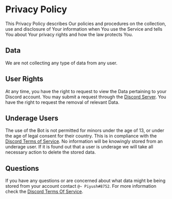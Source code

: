 # Privacy Policy

This Privacy Policy describes Our policies and procedures on the collection, use and disclosure of Your information when You use the Service and tells You about Your privacy rights and how the law protects You.

## Data
We are not collecting any type of data from any user.

## User Rights

At any time, you have the right to request to view the Data pertaining to your Discord account. You may submit a request through the [Discord Server](https://discord.gg/RktcjTFdba). You have the right to request the removal of relevant Data.

## Underage Users

The use of the Bot is not permitted for minors under the age of 13, or under the age of legal consent for their country. This is in compliance with the [Discord Terms of Service](https://discord.com/terms). No information will be knowingly stored from an underage user. If it is found out that a user is underage we will take all necessary action to delete the stored data.

## Questions

If you have any questions or are concerned about what data might be being stored from your account contact `@~ Piyush#8752`. For more information check the [Discord Terms Of Service](https://discord.com/terms).
